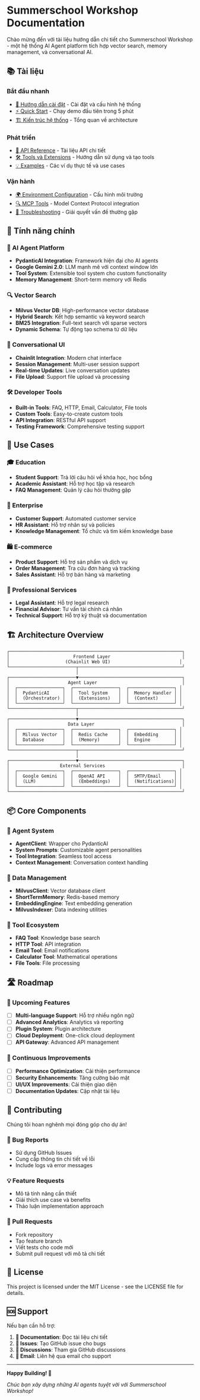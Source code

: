# Summerschool Workshop Documentation

Chào mừng đến với tài liệu hướng dẫn chi tiết cho Summerschool Workshop - một hệ thống AI Agent platform tích hợp vector search, memory management, và conversational AI.

## 📚 Tài liệu

### Bắt đầu nhanh
- [🚀 Hướng dẫn cài đặt](setup.md) - Cài đặt và cấu hình hệ thống
- [⚡ Quick Start](quickstart.md) - Chạy demo đầu tiên trong 5 phút
- [🏗️ Kiến trúc hệ thống](architecture.md) - Tổng quan về architecture

### Phát triển
- [🔧 API Reference](api.md) - Tài liệu API chi tiết
- [🛠️ Tools và Extensions](tools.md) - Hướng dẫn sử dụng và tạo tools
- [💡 Examples](examples.md) - Các ví dụ thực tế và use cases

### Vận hành
- [🌍 Environment Configuration](environment.md) - Cấu hình môi trường
- [🔍 MCP Tools](mcp.md) - Model Context Protocol integration
- [🐛 Troubleshooting](troubleshooting.md) - Giải quyết vấn đề thường gặp

## 🎯 Tính năng chính

### 🧠 AI Agent Platform
- **PydanticAI Integration**: Framework hiện đại cho AI agents
- **Google Gemini 2.0**: LLM mạnh mẽ với context window lớn
- **Tool System**: Extensible tool system cho custom functionality
- **Memory Management**: Short-term memory với Redis

### 🔍 Vector Search
- **Milvus Vector DB**: High-performance vector database
- **Hybrid Search**: Kết hợp semantic và keyword search
- **BM25 Integration**: Full-text search với sparse vectors
- **Dynamic Schema**: Tự động tạo schema từ dữ liệu

### 💬 Conversational UI
- **Chainlit Integration**: Modern chat interface
- **Session Management**: Multi-user session support
- **Real-time Updates**: Live conversation updates
- **File Upload**: Support file upload và processing

### 🛠️ Developer Tools
- **Built-in Tools**: FAQ, HTTP, Email, Calculator, File tools
- **Custom Tools**: Easy-to-create custom tools
- **API Integration**: RESTful API support
- **Testing Framework**: Comprehensive testing support

## 🚀 Use Cases

### 🎓 Education
- **Student Support**: Trả lời câu hỏi về khóa học, học bổng
- **Academic Assistant**: Hỗ trợ học tập và research
- **FAQ Management**: Quản lý câu hỏi thường gặp

### 🏢 Enterprise
- **Customer Support**: Automated customer service
- **HR Assistant**: Hỗ trợ nhân sự và policies
- **Knowledge Management**: Tổ chức và tìm kiếm knowledge base

### 🛍️ E-commerce
- **Product Support**: Hỗ trợ sản phẩm và dịch vụ
- **Order Management**: Tra cứu đơn hàng và tracking
- **Sales Assistant**: Hỗ trợ bán hàng và marketing

### 💼 Professional Services
- **Legal Assistant**: Hỗ trợ legal research
- **Financial Advisor**: Tư vấn tài chính cá nhân
- **Technical Support**: Hỗ trợ kỹ thuật và documentation

## 🏗️ Architecture Overview

```
┌─────────────────────────────────────────────────────────────────┐
│                        Frontend Layer                           │
│                     (Chainlit Web UI)                          │
└─────────────────────────┬───────────────────────────────────────┘
                          │
┌─────────────────────────▼───────────────────────────────────────┐
│                      Agent Layer                                │
│  ┌─────────────────┐  ┌─────────────────┐  ┌─────────────────┐ │
│  │  PydanticAI     │  │  Tool System    │  │  Memory Handler │ │
│  │  (Orchestrator) │  │  (Extensions)   │  │  (Context)      │ │
│  └─────────────────┘  └─────────────────┘  └─────────────────┘ │
└─────────────────────────┬───────────────────────────────────────┘
                          │
┌─────────────────────────▼───────────────────────────────────────┐
│                      Data Layer                                 │
│  ┌─────────────────┐  ┌─────────────────┐  ┌─────────────────┐ │
│  │  Milvus Vector  │  │  Redis Cache    │  │  Embedding      │ │
│  │  Database       │  │  (Memory)       │  │  Engine         │ │
│  └─────────────────┘  └─────────────────┘  └─────────────────┘ │
└─────────────────────────┬───────────────────────────────────────┘
                          │
┌─────────────────────────▼───────────────────────────────────────┐
│                   External Services                             │
│  ┌─────────────────┐  ┌─────────────────┐  ┌─────────────────┐ │
│  │  Google Gemini  │  │  OpenAI API     │  │  SMTP/Email     │ │
│  │  (LLM)          │  │  (Embeddings)   │  │  (Notifications)│ │
│  └─────────────────┘  └─────────────────┘  └─────────────────┘ │
└─────────────────────────────────────────────────────────────────┘
```

## 📦 Core Components

### 🤖 Agent System
- **AgentClient**: Wrapper cho PydanticAI
- **System Prompts**: Customizable agent personalities
- **Tool Integration**: Seamless tool access
- **Context Management**: Conversation context handling

### 💾 Data Management
- **MilvusClient**: Vector database client
- **ShortTermMemory**: Redis-based memory
- **EmbeddingEngine**: Text embedding generation
- **MilvusIndexer**: Data indexing utilities

### 🔧 Tool Ecosystem
- **FAQ Tool**: Knowledge base search
- **HTTP Tool**: API integration
- **Email Tool**: Email notifications
- **Calculator Tool**: Mathematical operations
- **File Tools**: File processing

## 🛣️ Roadmap

### 📅 Upcoming Features
- [ ] **Multi-language Support**: Hỗ trợ nhiều ngôn ngữ
- [ ] **Advanced Analytics**: Analytics và reporting
- [ ] **Plugin System**: Plugin architecture
- [ ] **Cloud Deployment**: One-click cloud deployment
- [ ] **API Gateway**: Advanced API management

### 🔄 Continuous Improvements
- [ ] **Performance Optimization**: Cải thiện performance
- [ ] **Security Enhancements**: Tăng cường bảo mật
- [ ] **UI/UX Improvements**: Cải thiện giao diện
- [ ] **Documentation Updates**: Cập nhật tài liệu

## 🤝 Contributing

Chúng tôi hoan nghênh mọi đóng góp cho dự án!

### 🐛 Bug Reports
- Sử dụng GitHub Issues
- Cung cấp thông tin chi tiết về lỗi
- Include logs và error messages

### 💡 Feature Requests
- Mô tả tính năng cần thiết
- Giải thích use case và benefits
- Thảo luận implementation approach

### 🔀 Pull Requests
- Fork repository
- Tạo feature branch
- Viết tests cho code mới
- Submit pull request với mô tả chi tiết

## 📄 License

This project is licensed under the MIT License - see the LICENSE file for details.

## 🆘 Support

Nếu bạn cần hỗ trợ:

1. **📖 Documentation**: Đọc tài liệu chi tiết
2. **🐛 Issues**: Tạo GitHub issue cho bugs
3. **💬 Discussions**: Tham gia GitHub discussions
4. **📧 Email**: Liên hệ qua email cho support

---

**Happy Building! 🚀**

*Chúc bạn xây dựng những AI agents tuyệt vời với Summerschool Workshop!*
